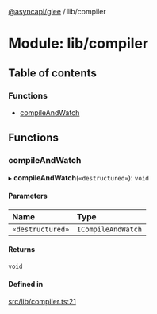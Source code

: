 [@asyncapi/glee](../README.md) / lib/compiler

# Module: lib/compiler

## Table of contents

### Functions

- [compileAndWatch](lib_compiler.md#compileandwatch)

## Functions

### compileAndWatch

▸ **compileAndWatch**(`«destructured»`): `void`

#### Parameters

| Name | Type |
| :------ | :------ |
| `«destructured»` | `ICompileAndWatch` |

#### Returns

`void`

#### Defined in

[src/lib/compiler.ts:21](https://github.com/asyncapi/glee/blob/02458fe/src/lib/compiler.ts#L21)
